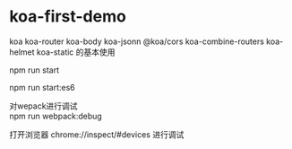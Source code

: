 # koa-first-demo
koa koa-router koa-body koa-jsonn @koa/cors koa-combine-routers koa-helmet koa-static 的基本使用

npm run start

npm run start:es6

对wepack进行调试  
npm run webpack:debug

打开浏览器 chrome://inspect/#devices 进行调试